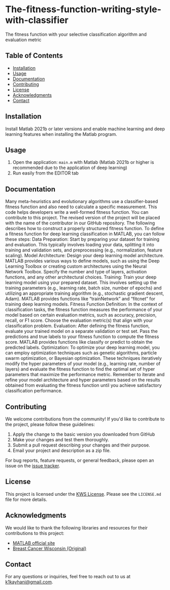# The-fitness-function-writing-style-with-classifier
The fitness function with your selective classification algorithm and evaluation metric

## Table of Contents
- [Installation](#installation)
- [Usage](#usage)
- [Documentation](#documentation)
- [Contributing](#contributing)
- [License](#license)
- [Acknowledgments](#acknowledgments)
- [Contact](#contact)

## Installation
Install Matlab 2021b or later versions and enable machine learning and deep learning features when installing the Matlab program.

## Usage
1. Open the application: `main.m` with Matlab (Matlab 2021b or higher is recommended due to the application of deep learning)
2. Run easily from the EDITOR tab

## Documentation
Many meta-heuristics and evolutionary algorithms use a classifier-based fitness function and also need to calculate a specific measurement. This code helps developers write a well-formed fitness function. You can contribute to this project. The revised version of the project will be placed with the name of the contributor in our GitHub repository.
The following describes how to construct a properly structured fitness function. To define a fitness function for deep learning classification in MATLAB, you can follow these steps:
Data Preparation: Start by preparing your dataset for training and evaluation. This typically involves loading your data, splitting it into training and validation sets, and preprocessing (e.g., normalization, feature scaling).
Model Architecture: Design your deep learning model architecture. MATLAB provides various ways to define models, such as using the Deep Learning Toolbox or creating custom architectures using the Neural Network Toolbox. Specify the number and type of layers, activation functions, and any other architectural choices.
Training: Train your deep learning model using your prepared dataset. This involves setting up the training parameters (e.g., learning rate, batch size, number of epochs) and utilizing an appropriate training algorithm (e.g., stochastic gradient descent, Adam). MATLAB provides functions like “trainNetwork” and “fitcnet” for training deep learning models.
Fitness Function Definition: In the context of classification tasks, the fitness function measures the performance of your model based on certain evaluation metrics, such as accuracy, precision, recall, or F1 score. Choose the evaluation metric(s) that align with your classification problem.
Evaluation: After defining the fitness function, evaluate your trained model on a separate validation or test set. Pass the predictions and true labels to your fitness function to compute the fitness score. MATLAB provides functions like classify or predict to obtain the predicted labels.
Optimization: To optimize your deep learning model, you can employ optimization techniques such as genetic algorithms, particle swarm optimization, or Bayesian optimization. These techniques iteratively modify the hyper parameters of your model (e.g., learning rate, number of layers) and evaluate the fitness function to find the optimal set of hyper parameters that maximize the performance metric.
Remember to iterate and refine your model architecture and hyper parameters based on the results obtained from evaluating the fitness function until you achieve satisfactory classification performance.

## Contributing

We welcome contributions from the community! If you'd like to contribute to the project, please follow these guidelines:

1. Apply the change to the basic version you downloaded from GitHub
2. Make your changes and test them thoroughly.
3. Submit a pull request describing your changes and their purpose.
4. Email your project and description as a zip file.

For bug reports, feature requests, or general feedback, please open an issue on the [issue tracker](https://github.com/kay1kay/The-fitness-function-writing-style-with-classifier/issues).

## License
This project is licensed under the [KWS License](LICENSE.md). Please see the `LICENSE.md` file for more details.

## Acknowledgments
We would like to thank the following libraries and resources for their contributions to this project:
- [MATLAB official site]( https://www.mathworks.com)
- [Breast Cancer Wisconsin (Original)]( https://archive.ics.uci.edu/dataset/15/breast+cancer+wisconsin+original)

## Contact
For any questions or inquiries, feel free to reach out to us at k1kayhani@gmail.com.
